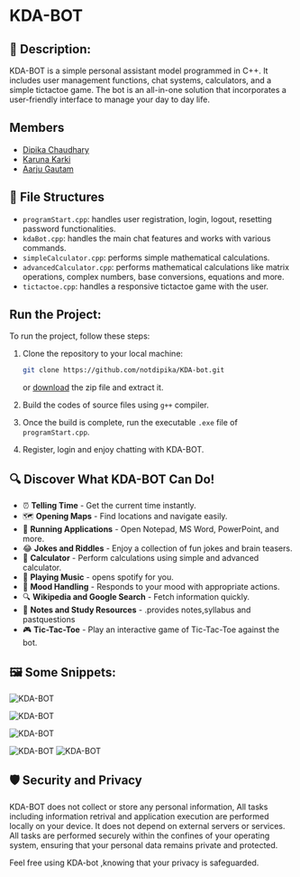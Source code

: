 #  KDA-BOT

## 📝 Description:
KDA-BOT is a simple personal assistant model programmed in C++. It includes user management functions, chat systems, calculators, and a simple tictactoe game. The bot is an all-in-one solution that incorporates a user-friendly interface to manage your day to day life.

## Members

- [Dipika Chaudhary](https://github.com/notdipika)
- [Karuna Karki](https://github.com/karkikaruna)
- [Aarju Gautam](https://github.com/aarzugit)
  

## 📂 File Structures

- `programStart.cpp`: handles user registration, login, logout, resetting password functionalities.
- `kdaBot.cpp`: handles the main chat features and works with various commands.
- `simpleCalculator.cpp`: performs simple mathematical calculations.
- `advancedCalculator.cpp`: performs mathematical calculations like matrix operations, complex numbers, base conversions, equations and more.
- `tictactoe.cpp`: handles a responsive tictactoe game with the user.
  

## Run the Project:

To run the project, follow these steps:

1. Clone the repository to your local machine:
   ```bash
   git clone https://github.com/notdipika/KDA-bot.git
   ```
   or <a href="https://github.com/notdipika/KDA-bot.git">download</a> the zip file and extract it.
   
2. Build the codes of source files using `g++` compiler.
   
3. Once the build is complete, run the executable `.exe` file  of `programStart.cpp`.
   
4. Register, login and enjoy chatting with KDA-BOT.

   

## 🔍 Discover What KDA-BOT Can Do!

- ⏰ **Telling Time** - Get the current time instantly.
- 🗺️ **Opening Maps** - Find locations and navigate easily.
- 📂 **Running Applications** - Open Notepad, MS Word, PowerPoint, and more.
- 😂 **Jokes and Riddles** - Enjoy a collection of fun jokes and brain teasers.
- 🔢 **Calculator** - Perform calculations using simple and advanced calculator.
- 🎵 **Playing Music** - opens spotify for you.
- 🧠 **Mood Handling** - Responds to your mood with appropriate actions.
- 🔍 **Wikipedia and Google Search** - Fetch information quickly.
- 📝 **Notes and Study Resources** - .provides notes,syllabus and pastquestions
- 🎮 **Tic-Tac-Toe** - Play an interactive game of Tic-Tac-Toe against the bot.


## 🖼️ Some Snippets:
![KDA-BOT](https://github.com/user-attachments/assets/224672f7-3683-415e-89cd-16a81bb93f0c)

![KDA-BOT](https://github.com/user-attachments/assets/18fadf6c-84cb-4a76-8c7b-16a8c41d3c62)

![KDA-BOT](https://github.com/user-attachments/assets/1407e49f-f252-4793-8b4f-2337c71ef0ef)

![KDA-BOT](https://github.com/user-attachments/assets/3b68b227-8450-438a-971d-93a857b5f530)     ![KDA-BOT](https://github.com/user-attachments/assets/67958e40-02b0-4686-9c09-4baac1c15939)


## 🛡️ Security and Privacy
KDA-BOT does not collect or store any personal information, All tasks including information retrival and application execution  are performed locally on your device. It does not depend on external servers or services. All tasks are performed securely within the confines of your operating system, ensuring that your personal data remains private and protected.

Feel free using KDA-bot ,knowing that your privacy is safeguarded.


